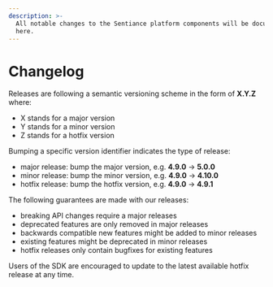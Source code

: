 ```yaml
---
description: >-
  All notable changes to the Sentiance platform components will be documented
  here.
---
```


# Changelog

Releases are following a semantic versioning scheme in the form of **X.Y.Z** where:

* X stands for a major version
* Y stands for a minor version
* Z stands for a hotfix version

Bumping a specific version identifier indicates the type of release:

* major release: bump the major version, e.g. **4.9.0** -&gt; **5.0.0**
* minor release: bump the minor version, e.g. **4.9.0** -&gt; **4.10.0**
* hotfix release: bump the hotfix version, e.g. **4.9.0** -&gt; **4.9.1**

The following guarantees are made with our releases:

* breaking API changes require a major releases
* deprecated features are only removed in major releases
* backwards compatible new features might be added to minor releases
* existing features might be deprecated in minor releases
* hotfix releases only contain bugfixes for existing features

Users of the SDK are encouraged to update to the latest available hotfix release at any time.




